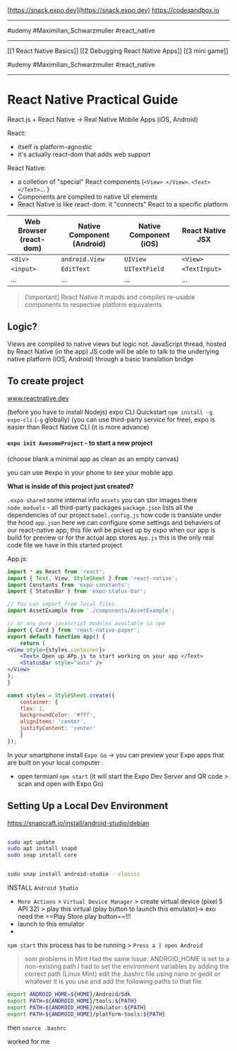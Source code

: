 
[https://snack.expo.dev](https://snack.expo.dev)
https://codesandbox.io

---
#udemy #Maximilian_Schwarzmuller #react_native 

----
[[1 React Native Basics]]
[[2 Debugging React Native Apps]]
[[3 mini game]]

#udemy #Maximilian_Schwarzmuller #react_native 



---
# React Native Practical Guide
React.js + React Native -> Real Native Mobile Apps (iOS, Android)

React:
- itself is platform-agnostic
- it's actually react-dom that adds web support

React Native:
- a colletion of "special" React components (`<View> </View>`. `<Text> </Text>`... )
- Components are compiled to native UI elements
- React Native is like react-dom: it "connects" React to a specific platform


Web Browser (react-dom) | Native Component (Android) | Native Component (iOS) | React Native JSX
---|---|---|---
`<div>` | `android.View` | `UIView` | `<View>`
`<input>` | `EditText` | `UITextField` | `<TextInput>`
... | ... | ... | ...


>[!important] React Native
>It mapds and compiles re-usable components to respective platform equivalents

## Logic?
Views are compiled to native views but logic not.
JavaScript thread, hosted by React Native (in the app)
JS code will be able to talk to the underlying native platform (iOS, Android) through a basic translation bridge

## To create project
www.reactnative.dev

(before you have to install Nodejs)
expo CLI Quickstart `npm install -g expo-cli`  (`-g` globally)
(you can use third-party service for free), expo is easier than React Native CLI (it is more advance)

#### `expo init AwesomeProject` - to start a new project
(choose blank a minimal app as clean as an empty canvas)

you can use #expo in your phone to see your  mobile app.


**What is inside of this project just created?**

`.expo-shared` some internal info
`assets` you can stor images there
`node_moduels` - all third-party packages
`package.json` lists all the dependencies of our project
`babel.config.js` how code is translate under the hood
`app.json` here we can configure some settings  and behaviers of our react-native app; this file will be picked up by expo  when our app is build for preview or for the actual app stores
`App.js` this is the only real code file we have in this started project

App.js:
```jsx
import * as React from 'react';
import { Text, View, StyleSheet } from 'react-native';
import Constants from 'expo-constants';
import { StatusBar } from 'expo-status-bar';

// You can import from local files
import AssetExample from './components/AssetExample';

// or any pure javascript modules available in npm
import { Card } from 'react-native-paper';
export default function App() {
	return (
<View style={styles.container}>
	<Text> Open up APp.js to start working on your app </Text>
	<StatusBar style="auto" />
</View>
);
}

const styles = StyleSheet.create({
	container: {
	flex: 1,
	backgroundColor: '#fff',
	alignItems: 'center',
	justifyContent: 'center'
	}
});
```
In your smartphone install `Expo Go` -> you can preview your Expo apps that are built on your local computer :
- open termianl `npm start` (it will start the Expo Dev Server and QR code > scan and open with Expo Go)


## Setting Up  a Local  Dev Environment

https://snapcraft.io/install/android-studio/debian
```bash

sudo apt update
sudo apt install snapd
sudo snap install core


sudo snap install android-studio --classic
```

INSTALL `Android Studio`
- `More Actions` > `Virtual Device Manager` > create virtual device (pixel 5 API 32) > play this virtual (play button to launch this emulator)-> exo need the ==Play Store play button==!!!
- launch to this emulator
- 

`npm start` this process has to be running > `Press a | open Android` 

> som problems in Mint
> Had the same issue: ANDROID_HOME is set to a non-existing path I had to set the environment variables by adding the correct path (Linux Mint)   edit the .bashrc file using nano or gedit or whatever it is you use and add the following paths to that file
```bash
export ANDROID_HOME=${HOME}/Android/Sdk  
export PATH=${ANDROID_HOME}/tools:${PATH}  
export PATH=${ANDROID_HOME}/emulator:${PATH}  
export PATH=${ANDROID_HOME}/platform-tools:${PATH}
```
then
`source .bashrc`

worked for me











